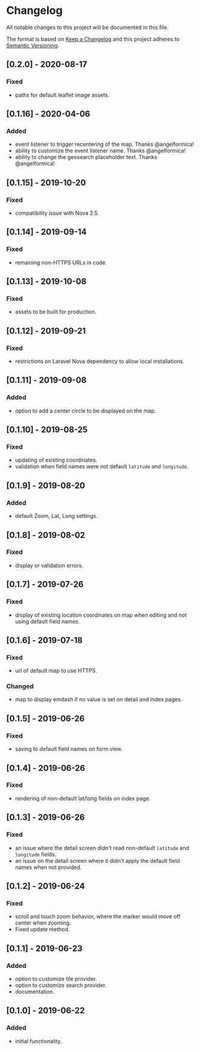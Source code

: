# Changelog
All notable changes to this project will be documented in this file.

The format is based on [Keep a Changelog](http://keepachangelog.com/en/1.0.0/)
and this project adheres to [Semantic Versioning](http://semver.org/spec/v2.0.0.html).

## [0.2.0] - 2020-08-17
### Fixed
- paths for default leaflet image assets.

## [0.1.16] - 2020-04-06
### Added
- event listener to trigger recentering of the map. Thanks @angelformica!
- ability to customize the event listener name. Thanks @angelformica!
- ability to change the geosearch placeholder text. Thanks @angelformica!

## [0.1.15] - 2019-10-20
### Fixed
- compatibility issue with Nova 2.5.

## [0.1.14] - 2019-09-14
### Fixed
- remaining non-HTTPS URLs in code.

## [0.1.13] - 2019-10-08
### Fixed
- assets to be built for production.

## [0.1.12] - 2019-09-21
### Fixed
- restrictions on Laravel Nova dependency to allow local installations.

## [0.1.11] - 2019-09-08
### Added
- option to add a center circle to be displayed on the map.

## [0.1.10] - 2019-08-25
### Fixed
- updating of existing coordinates.
- validation when field names were not default `latitude` and `longitude`.

## [0.1.9] - 2019-08-20
### Added
- default Zoom, Lat, Long settings.

## [0.1.8] - 2019-08-02
### Fixed
- display or validation errors.

## [0.1.7] - 2019-07-26
### Fixed
- display of existing location coordinates on map when editing and not using
  default field names.

## [0.1.6] - 2019-07-18
### Fixed
- url of default map to use HTTPS.

### Changed
- map to display emdash if no value is set on detail and index pages.

## [0.1.5] - 2019-06-26
### Fixed
- saving to default field names on form view.

## [0.1.4] - 2019-06-26
### Fixed
- rendering of non-default lat/long fields on index page.

## [0.1.3] - 2019-06-26
### Fixed
- an issue where the detail screen didn't read non-default `latitude` and
  `longitude` fields.
- an issue on the detail screen where it didn't apply the default field names
  when not provided.

## [0.1.2] - 2019-06-24
### Fixed
- scroll and touch zoom behavior, where the marker would move off center when
  zooming.
- Fixed update method.

## [0.1.1] - 2019-06-23
### Added
- option to customize tile provider.
- option to customize search provider.
- documentation.

## [0.1.0] - 2019-06-22
### Added
- initial functionality.
